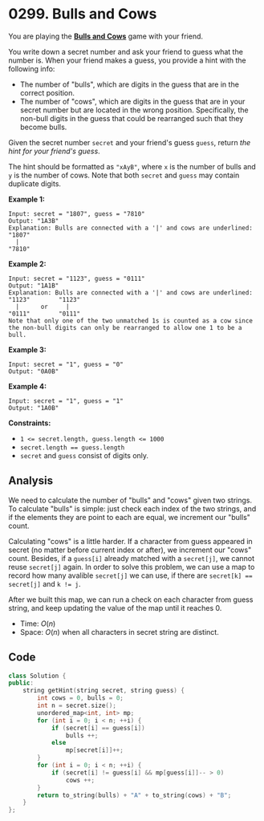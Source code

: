 # 0299. Bulls and Cows

You are playing the **[Bulls and Cows](https://en.wikipedia.org/wiki/Bulls_and_Cows)** game with your friend.

You write down a secret number and ask your friend to guess what the number is. When your friend makes a guess, you provide a hint with the following info:

- The number of "bulls", which are digits in the guess that are in the correct position.
- The number of "cows", which are digits in the guess that are in your secret number but are located in the wrong position. Specifically, the non-bull digits in the guess that could be rearranged such that they become bulls.

Given the secret number `secret` and your friend's guess `guess`, return *the hint for your friend's guess*.

The hint should be formatted as `"xAyB"`, where `x` is the number of bulls and `y` is the number of cows. Note that both `secret` and `guess` may contain duplicate digits.

 

**Example 1:**

```
Input: secret = "1807", guess = "7810"
Output: "1A3B"
Explanation: Bulls are connected with a '|' and cows are underlined:
"1807"
  |
"7810"
```

**Example 2:**

```
Input: secret = "1123", guess = "0111"
Output: "1A1B"
Explanation: Bulls are connected with a '|' and cows are underlined:
"1123"        "1123"
  |      or     |
"0111"        "0111"
Note that only one of the two unmatched 1s is counted as a cow since the non-bull digits can only be rearranged to allow one 1 to be a bull.
```

**Example 3:**

```
Input: secret = "1", guess = "0"
Output: "0A0B"
```

**Example 4:**

```
Input: secret = "1", guess = "1"
Output: "1A0B"
```

 

**Constraints:**

- `1 <= secret.length, guess.length <= 1000`
- `secret.length == guess.length`
- `secret` and `guess` consist of digits only.

## Analysis

We need to calculate the number of "bulls" and "cows" given two strings. To calculate "bulls" is simple: just check each index of the two strings, and if the elements they are point to each are equal, we increment our "bulls" count.

Calculating "cows" is a little harder. If a character from guess appeared in secret (no matter before current index or after), we increment our "cows" count. Besides, if a `guess[i]` already matched with a `secret[j]`, we cannot reuse `secret[j]` again. In order to solve this problem, we can use a map to record how many avalible `secret[j]` we can use, if there are `secret[k] == secret[j]` and `k != j`.

After we built this map, we can run a check on each character from guess string, and keep updating the value of the map until it reaches 0.

* Time: $O(n)$
* Space: $O(n)$ when all characters in secret string are distinct.

## Code

```c++
class Solution {
public:
    string getHint(string secret, string guess) {
        int cows = 0, bulls = 0;
        int n = secret.size();
        unordered_map<int, int> mp;
        for (int i = 0; i < n; ++i) {
            if (secret[i] == guess[i])
                bulls ++;
            else 
                mp[secret[i]]++;            
        }
        for (int i = 0; i < n; ++i) {
            if (secret[i] != guess[i] && mp[guess[i]]-- > 0) 
                cows ++;
        }
        return to_string(bulls) + "A" + to_string(cows) + "B";
    }
};
```

